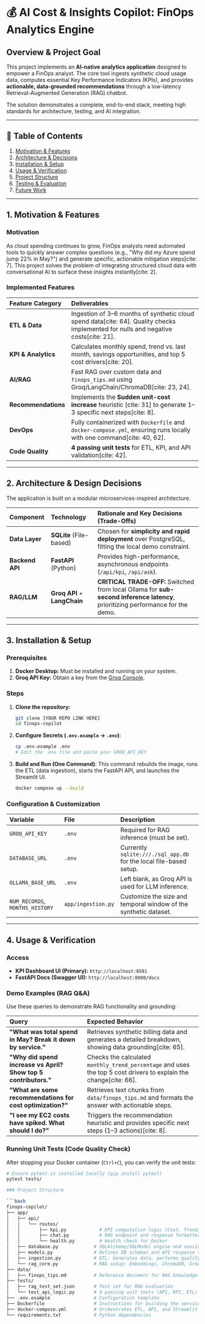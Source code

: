 # 💰 AI Cost & Insights Copilot: FinOps Analytics Engine

## Overview & Project Goal

This project implements an **AI-native analytics application** designed to empower a FinOps analyst. The core tool ingests synthetic cloud usage data, computes essential Key Performance Indicators (KPIs), and provides **actionable, data-grounded recommendations** through a low-latency Retrieval-Augmented Generation (RAG) chatbot.

The solution demonstrates a complete, end-to-end stack, meeting high standards for architecture, testing, and AI integration.

***

## 📖 Table of Contents
1. [Motivation & Features](#motivation--features)
2. [Architecture & Decisions](#architecture--design-decisions)
3. [Installation & Setup](#installation--setup)
4. [Usage & Verification](#usage--verification)
5. [Project Structure](#project-structure)
6. [Testing & Evaluation](#testing--evaluation)
7. [Future Work](#future-work)

***

## 1. Motivation & Features

### Motivation
As cloud spending continues to grow, FinOps analysts need automated tools to quickly answer complex questions (e.g., "Why did my Azure spend jump 22% in May?") and generate specific, actionable mitigation steps[cite: 7]. This project solves the problem of integrating structured cloud data with conversational AI to surface these insights instantly[cite: 2].

### Implemented Features
| Feature Category | Deliverables |
| :--- | :--- |
| **ETL & Data** | Ingestion of 3–6 months of synthetic cloud spend data[cite: 64]. Quality checks implemented for nulls and negative costs[cite: 21]. |
| **KPI & Analytics** | Calculates monthly spend, trend vs. last month, savings opportunities, and top 5 cost drivers[cite: 20]. |
| **AI/RAG** | Fast RAG over custom data and `finops_tips.md` using Groq/LangChain/ChromaDB[cite: 23, 24]. |
| **Recommendations** | Implements the **Sudden unit-cost increase** heuristic [cite: 31] to generate 1–3 specific next steps[cite: 8]. |
| **DevOps** | Fully containerized with `Dockerfile` and `docker-compose.yml`, ensuring runs locally with one command[cite: 40, 62]. |
| **Code Quality** | **4 passing unit tests** for ETL, KPI, and API validation[cite: 42]. |

***

## 2. Architecture & Design Decisions

The application is built on a modular microservices-inspired architecture.

| Component | Technology | Rationale and Key Decisions (Trade-Offs) |
| :--- | :--- | :--- |
| **Data Layer** | **SQLite** (File-based) | Chosen for **simplicity and rapid deployment** over PostgreSQL, fitting the local demo constraint. |
| **Backend API** | **FastAPI** (Python) | Provides high-performance, asynchronous endpoints (`/api/kpi`, `/api/ask`). |
| **RAG/LLM** | **Groq API** + **LangChain** | **CRITICAL TRADE-OFF:** Switched from local Ollama for **sub-second inference latency**, prioritizing performance for the demo. |

***

## 3. Installation & Setup

### Prerequisites
1.  **Docker Desktop:** Must be installed and running on your system.
2.  **Groq API Key:** Obtain a key from the [Groq Console](https://console.groq.com/keys).

### Steps
1.  **Clone the repository:**
    ```bash
    git clone [YOUR REPO LINK HERE]
    cd finops-copilot
    ```
2.  **Configure Secrets (`.env.example` $\to$ `.env`)**:
    ```bash
    cp .env.example .env
    # Edit the .env file and paste your GROQ_API_KEY
    ```
3.  **Build and Run (One Command)**: This command rebuilds the image, runs the ETL (data ingestion), starts the FastAPI API, and launches the Streamlit UI.
    ```bash
    docker compose up --build
    ```

### Configuration & Customization
| Variable | File | Description |
| :--- | :--- | :--- |
| `GROQ_API_KEY` | `.env` | Required for RAG inference (must be set). |
| `DATABASE_URL` | `.env` | Currently `sqlite:///./sql_app.db` for the local file-based setup. |
| `OLLAMA_BASE_URL` | `.env` | Left blank, as Groq API is used for LLM inference. |
| `NUM_RECORDS`, `MONTHS_HISTORY` | `app/ingestion.py` | Customize the size and temporal window of the synthetic dataset. |

***

## 4. Usage & Verification

### Access
* **KPI Dashboard UI (Primary):** `http://localhost:8501`
* **FastAPI Docs (Swagger UI):** `http://localhost:8000/docs`

### Demo Examples (RAG Q&A)
Use these queries to demonstrate RAG functionality and grounding:

| Query | Expected Behavior |
| :--- | :--- |
| **"What was total spend in May? Break it down by service."** | Retrieves synthetic billing data and generates a detailed breakdown, showing data grounding[cite: 65]. |
| **"Why did spend increase vs April? Show top 5 contributors."** | Checks the calculated `monthly_trend_percentage` and uses the top 5 cost drivers to explain the change[cite: 66]. |
| **"What are some recommendations for cost optimization?"** | Retrieves text chunks from `data/finops_tips.md` and formats the answer with actionable steps. |
| **"I see my EC2 costs have spiked. What should I do?"** | Triggers the recommendation heuristic and provides specific next steps (1–3 actions)[cite: 8]. |

### Running Unit Tests (Code Quality Check)
After stopping your Docker container (`Ctrl+C`), you can verify the unit tests:

```bash
# Ensure pytest is installed locally (pip install pytest)
pytest tests/

### Project Structure

```bash
finops-copilot/
├── app/
│   ├── api/
│   │   └── routes/
│   │       ├── kpi.py            # KPI computation logic (Cost, Trends)
│   │       ├── chat.py           # RAG endpoint and response formatter
│   │       └── health.py         # Health check for Docker
│   ├── database.py             # SQLAlchemy/SQLModel engine and session setup
│   ├── models.py               # Defines DB schemas and API response schemas
│   ├── ingestion.py            # ETL: Generates data, performs quality checks, loads DB
│   └── rag_core.py             # RAG setup: Embeddings, ChromaDB, Groq LLM chain
├── data/
│   ├── finops_tips.md          # Reference document for RAG knowledge
├── tests/
│   ├── rag_test_set.json       # Test set for RAG evaluation
│   └── test_api_logic.py       # 4 passing unit tests (API, KPI, ETL)
├── .env.example                # Configuration template
├── Dockerfile                  # Instructions for building the service image
├── docker-compose.yml          # Orchestrates ETL, API, and Streamlit
└── requirements.txt            # Python dependencies
```
